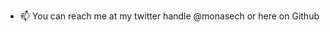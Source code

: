 - 📫 You can reach me at my twitter handle @monasech or here on Github

<!---
monasech/monasech is a ✨ special ✨ repository because its `README.md` (this file) appears on your GitHub profile.
You can click the Preview link to take a look at your changes.
--->
